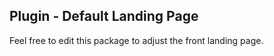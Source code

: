 ## Plugin - Default Landing Page 

Feel free to edit this package to adjust the front landing page.
